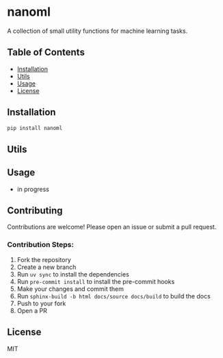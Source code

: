 # nanoml

A collection of small utility functions for machine learning tasks.

## Table of Contents

- [Installation](#installation)
- [Utils](#utils)
- [Usage](#usage)
- [License](#license)

## Installation

```bash
pip install nanoml
```

## Utils


## Usage

- in progress

## Contributing

Contributions are welcome! Please open an issue or submit a pull request.

### Contribution Steps:

1. Fork the repository
2. Create a new branch
3. Run `uv sync` to install the dependencies
4. Run `pre-commit install` to install the pre-commit hooks
5. Make your changes and commit them
6. Run `sphinx-build -b html docs/source docs/build` to build the docs
6. Push to your fork
7. Open a PR


## License

MIT
